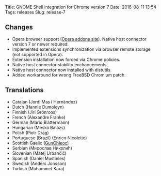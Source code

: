 Title: GNOME Shell integration for Chrome version 7
Date: 2016-08-11 13:54
Tags: releases
Slug: release-7

## Changes

- Opera browser support ([Opera addons site](https://addons.opera.com/ru/extensions/details/gnome-shell-integration/)). Native host connector version 7 or newer required.
- Implemented extensions synchronization via browser remote storage (not supported in Opera).
- Extension installation now forced via Chrome policies.
- Native host connector stability enchancements.
- Native host connector now installed with distutils.
- Added workaround for wrong FreeBSD Chromium patch.

## Translations

- Catalan (Jordi Mas i Hernàndez)
- Dutch (Hannie Dumoleyn)
- Finnish (Jiri Grönroos)
- French (Alexandre Franke)
- German (Mario Blättermann)
- Hungarian (Meskó Balázs)
- Polish (Piotr Drąg)
- Portuguese (Brazil) (Enrico Nicoletto)
- Scottish Gaelic ([GunChleoc](https://wiki.gnome.org/GunChleoc))
- Serbian (Мирослав Николић)
- Slovenian (Matej Urbančič)
- Spanish (Daniel Mustieles)
- Swedish (Anders Jonsson)
- Turkish (Muhammet Kara)
